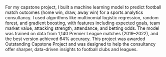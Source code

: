 For my capstone project, I built a machine learning model to predict football match outcomes (home win, draw, away win) for a sports analytics consultancy. I used algorithms like multinomial logistic regression, random forest, and gradient boosting, with features including expected goals, team market value, attacking strength, attendance, and betting odds.
The model was trained on data from 1,140 Premier League matches (2019–2022), and the best version achieved 64% accuracy. This project was awarded Outstanding Capstone Project and was designed to help the consultancy offer sharper, data-driven insights to football clubs and leagues.
